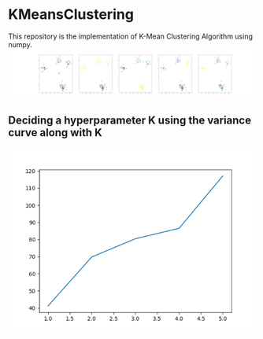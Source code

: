 # KMeansClustering
This repository is the implementation of K-Mean Clustering Algorithm using numpy. 
![Clustering](./scatter_cluster.png)
## Deciding a hyperparameter K using the variance curve along with K
![K](./deciding_k.png)
